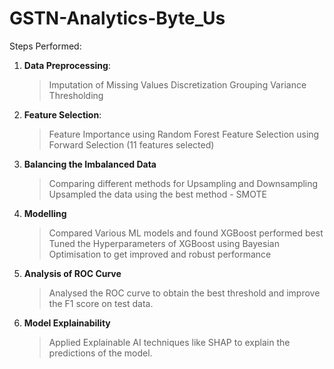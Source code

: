 # GSTN-Analytics-Byte_Us
Steps Performed:<br>
1. **Data Preprocessing**:
   > Imputation of Missing Values
   > Discretization
   > Grouping
   > Variance Thresholding
2. **Feature Selection**:
   > Feature Importance using Random Forest
   > Feature Selection using Forward Selection (11 features selected)
3. **Balancing the Imbalanced Data**
   > Comparing different methods for Upsampling and Downsampling
   > Upsampled the data using the best method - SMOTE
4. **Modelling**
   > Compared Various ML models and found XGBoost performed best
   > Tuned the Hyperparameters of XGBoost using Bayesian Optimisation to get improved and robust performance
5. **Analysis of ROC Curve**
   > Analysed the ROC curve to obtain the best threshold and improve the F1 score on test data.
6. **Model Explainability**
   > Applied Explainable AI techniques like SHAP to explain the predictions of the model.
